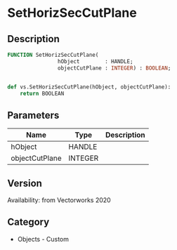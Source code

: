 # SetHorizSecCutPlane

## Description
```pascal
FUNCTION SetHorizSecCutPlane(
				hObject        : HANDLE;
				objectCutPlane : INTEGER) : BOOLEAN;
```

```python

def vs.SetHorizSecCutPlane(hObject, objectCutPlane):
    return BOOLEAN
```

## Parameters
|Name|Type|Description|
|---|---|---|
|hObject|HANDLE||
|objectCutPlane|INTEGER||

## Version
Availability: from Vectorworks 2020
## Category
* Objects - Custom

